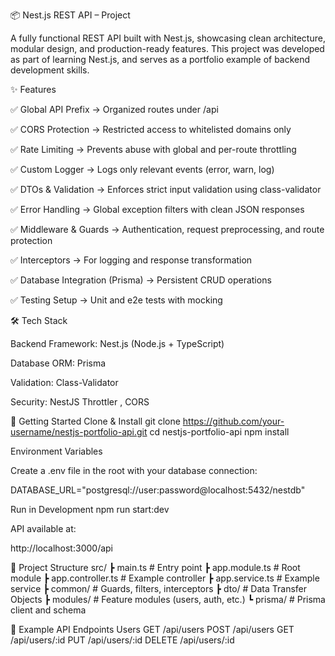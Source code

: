 📦 Nest.js REST API – Project

A fully functional REST API built with Nest.js, showcasing clean architecture, modular design, and production-ready features.
This project was developed as part of learning Nest.js, and serves as a portfolio example of backend development skills.

✨ Features

✅ Global API Prefix → Organized routes under /api

✅ CORS Protection → Restricted access to whitelisted domains only

✅ Rate Limiting → Prevents abuse with global and per-route throttling

✅ Custom Logger → Logs only relevant events (error, warn, log)

✅ DTOs & Validation → Enforces strict input validation using class-validator

✅ Error Handling → Global exception filters with clean JSON responses

✅ Middleware & Guards → Authentication, request preprocessing, and route protection

✅ Interceptors → For logging and response transformation

✅ Database Integration (Prisma) → Persistent CRUD operations

✅ Testing Setup → Unit and e2e tests with mocking

🛠 Tech Stack

Backend Framework: Nest.js
(Node.js + TypeScript)

Database ORM: Prisma

Validation: Class-Validator

Security: NestJS Throttler
, CORS

🚀 Getting Started
Clone & Install
git clone https://github.com/your-username/nestjs-portfolio-api.git
cd nestjs-portfolio-api
npm install

Environment Variables

Create a .env file in the root with your database connection:

DATABASE_URL="postgresql://user:password@localhost:5432/nestdb"

Run in Development
npm run start:dev

API available at:

http://localhost:3000/api

📂 Project Structure
src/
┣ main.ts # Entry point
┣ app.module.ts # Root module
┣ app.controller.ts # Example controller
┣ app.service.ts # Example service
┣ common/ # Guards, filters, interceptors
┣ dto/ # Data Transfer Objects
┣ modules/ # Feature modules (users, auth, etc.)
┗ prisma/ # Prisma client and schema

📡 Example API Endpoints
Users
GET /api/users
POST /api/users
GET /api/users/:id
PUT /api/users/:id
DELETE /api/users/:id

